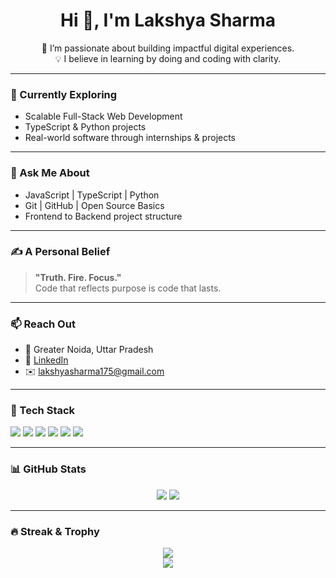 <h1 align="center">Hi 👋, I'm Lakshya Sharma</h1>

<p align="center">
  🚀 I’m passionate about building impactful digital experiences.<br>
  💡 I believe in learning by doing and coding with clarity.
</p>

---

### 🌱 Currently Exploring

- Scalable Full-Stack Web Development
- TypeScript & Python projects
- Real-world software through internships & projects

---

### 💬 Ask Me About

- JavaScript | TypeScript | Python
- Git | GitHub | Open Source Basics
- Frontend to Backend project structure

---

### ✍️ A Personal Belief

> **"Truth. Fire. Focus."** <br>
> Code that reflects purpose is code that lasts.

---

### 📫 Reach Out

- 📍 Greater Noida, Uttar Pradesh
- 💼 [LinkedIn](https://www.linkedin.com/in/lakshya-sharma-757238250)
- ✉️ lakshyasharma175@gmail.com

---

### 🧰 Tech Stack

<p>
  <img src="https://img.shields.io/badge/JavaScript-F7DF1E?style=flat-square&logo=javascript&logoColor=black"/>
  <img src="https://img.shields.io/badge/TypeScript-007ACC?style=flat-square&logo=typescript&logoColor=white"/>
  <img src="https://img.shields.io/badge/Python-3776AB?style=flat-square&logo=python&logoColor=white"/>
  <img src="https://img.shields.io/badge/HTML5-E34F26?style=flat-square&logo=html5&logoColor=white"/>
  <img src="https://img.shields.io/badge/CSS3-1572B6?style=flat-square&logo=css3&logoColor=white"/>
  <img src="https://img.shields.io/badge/Git-F05032?style=flat-square&logo=git&logoColor=white"/>
</p>

---

### 📊 GitHub Stats

<p align="center">
  <img src="https://github-readme-stats.vercel.app/api?username=llcool&show_icons=true&theme=tokyonight" />
  <img src="https://github-readme-stats.vercel.app/api/top-langs/?username=llcool&layout=compact&theme=tokyonight" />
</p>

---

### 🔥 Streak & Trophy

<p align="center">
  <img src="https://github-readme-streak-stats.herokuapp.com?user=llcool&theme=tokyonight" />
  <br>
  <img src="https://github-profile-trophy.vercel.app/?username=llcool&theme=darkhub&no-frame=true&column=7&margin-w=5" />
</p>
